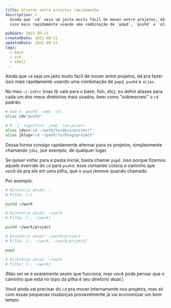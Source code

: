```yaml
---
title: Alterne entre projetos rapidamente
description: >
  Ainda que `cd` seja um jeito muito fácil de mover entre projetos, dá pra fazer
  isso mais rapidamente usando uma combinação de `popd`, `pushd` e `alias`.

pubDate: 2022-09-21
createdDate: 2022-09-21
updatedDate: 2022-09-21
tags:
  - bash
  - zsh
  - shell
---
```


Ainda que `cd` seja um jeito muito fácil de mover entre projetos, dá pra fazer
isso mais rapidamente usando uma combinação de `popd`, `pushd` e `alias`.

No meu `~/.zshrc` (mas tb vale para o bash, fish, etc), eu defini aliases para
cada um dos meus diretórios mais usados, bem como "sobrescrevi" o `cd` padrão:

```bash
# Use o `pushd` como `cd`.
alias cd="pushd"

# O `j` significa `jump` (ou pular).
alias jdoc="cd ~/path/to/docs/project"
alias jblog="cd ~/path/to/blog/project"
```

Dessa forma consigo rapidamente alternar para os projetos, simplesmente chamando
`jdoc`, por exemplo, de qualquer lugar.

Se quiser voltar para a pasta inicial, basta chamar `popd`. Isso porque fizemos
aquele override do `cd` para `pushd`: esse comando coloca o caminho que você dá
pra ele em uma pilha, que o `popd` remove quando chamado.

Por exemplo:

```bash
# Diretório atual: ~
# Pilha: [~]

pushd ~/work

# Diretório atual: ~/work
# Pilha: [~, ~/work]

pushd ~/work/project

# Diretório atual: ~/work/project
# Pilha: [~, ~/work, ~/work/project]

popd

# Diretório atual: ~/work
# Pilha: [~, ~/work]
```

(Não sei se é exatamente assim que funciona, mas você pode pensar que o caminho
que está no topo da pilha é seu diretório atual.)

Você ainda vai precisar do `cd` pra mover internamente nos projetos, mas só com
essas pequenas mudanças provavelmente já vai economizar um bom tempo.
